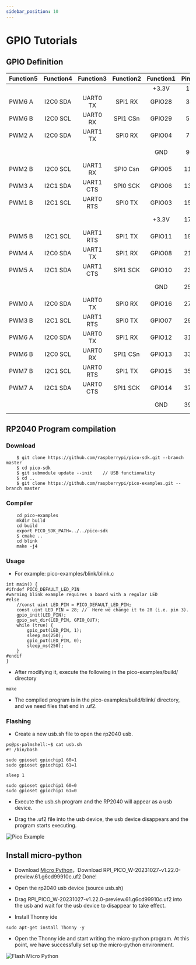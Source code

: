 ```yaml
---
sidebar_position: 10
---
```


# GPIO Tutorials

## GPIO Definition

<div className='gpio-pinout'>

| Function5 | Function4 | Function3 | Function2 | Function1 |               Pin#               |              Pin#               | Function1 | Function2 | Function3 | Function4 | Function5 |
| --------- | :-------: | :-------: | :-------: | :-------: | :------------------------------: | :-----------------------------: | :-------: | :-------: | :-------: | :-------: | --------- |
|           |           |           |           |   +3.3V   | <div className='yellow'>1</div>  |  <div className='red'>2</div>   |   +5.0V   |           |           |           |           |
| PWM6 A    | I2C0 SDA  | UART0 TX  |  SPI1 RX  |  GPIO28   |  <div className='green'>3</div>  |  <div className='red'>4</div>   |   +5.0V   |           |           |           |           |
| PWM6 B    | I2C0 SCL  | UART0 RX  | SPI1 CSn  |  GPIO29   |  <div className='green'>5</div>  | <div className='black'>6</div>  |    GND    |           |           |           |           |
| PWM2 A    | I2C0 SDA  | UART1 TX  |  SPI0 RX  |  GPIO04   |  <div className='green'>7</div>  | <div className='green'>8</div>  |  GPIO21   | SPI0 CSn  | UART1 RX  | I2C0 SCL  | PWM2 B    |
|           |           |           |           |    GND    |  <div className='black'>9</div>  | <div className='green'>10</div> |  GPIO20   |  SPI0 RX  | UART1 TX  | I2C0 SDA  | PWM2 A    |
| PWM2 B    | I2C0 SCL  | UART1 RX  | SPI0 Csn  |  GPIO05   | <div className='green'>11</div>  | <div className='green'>12</div> |  GPIO23   |  SPI0 TX  | UART1 RTS | I2C1 SCL  | PWM3 B    |
| PWM3 A    | I2C1 SDA  | UART1 CTS | SPI0 SCK  |  GPIO06   | <div className='green'>13</div>  | <div className='black'>14</div> |    GND    |           |           |           |           |
| PWM1 B    | I2C1 SCL  | UART0 RTS |  SPI0 TX  |  GPIO03   | <div className='green'>15</div>  | <div className='green'>16</div> |  GPIO22   | SPI0 SCK  | UART1 CTS | I2C1 SDA  | PWM3 A    |
|           |           |           |           |   +3.3V   | <div className='yellow'>17</div> | <div className='green'>18</div> |  GPIO27   |  SPI1 TX  | UART1 RTS | I2C1 SCL  | PWM5 B    |
| PWM5 B    | I2C1 SCL  | UART1 RTS |  SPI1 TX  |  GPIO11   | <div className='green'>19</div>  | <div className='black'>20</div> |    GND    |           |           |           |           |
| PWM4 A    | I2C0 SDA  | UART1 TX  |  SPI1 RX  |  GPIO08   | <div className='green'>21</div>  | <div className='green'>22</div> |  GPIO24   |  SPI1 RX  | UART1 TX  | I2C0 SDA  | PWM4 A    |
| PWM5 A    | I2C1 SDA  | UART1 CTS | SPI1 SCK  |  GPIO10   | <div className='green'>23</div>  | <div className='green'>24</div> |  GPIO09   | SPI1 CSn  | UART1 RX  | I2C0 SCL  | PWM4 B    |
|           |           |           |           |    GND    | <div className='black'>25</div>  | <div className='green'>26</div> |  GPIO18   | SPI0 SCK  | UART0 CTS | I2C1 SDA  | PWM1 A    |
| PWM0 A    | I2C0 SDA  | UART0 TX  |  SPI0 RX  |  GPIO16   |  <div className='blue'>27</div>  | <div className='blue'>28</div>  |  GPIO17   | SPI0 CSn  | UART0 RX  | I2C0 SCL  | PWM0 B    |
| PWM3 B    | I2C1 SCL  | UART1 RTS |  SPI0 TX  |  GPIO07   | <div className='green'>29</div>  | <div className='black'>30</div> |    GND    |           |           |           |           |
| PWM6 A    | I2C0 SDA  | UART0 TX  |  SPI1 RX  |  GPIO12   | <div className='green'>31</div>  | <div className='green'>32</div> |  GPIO19   |  SPI0 TX  | UART0 RTS | I2C1 SCL  | PWM1 B    |
| PWM6 B    | I2C0 SCL  | UART0 RX  | SPI1 CSn  |  GPIO13   | <div className='green'>33</div>  | <div className='black'>34</div> |    GND    |           |           |           |           |
| PWM7 B    | I2C1 SCL  | UART0 RTS |  SPI1 TX  |  GPIO15   | <div className='green'>35</div>  | <div className='green'>36</div> |  GPIO26   | SPI1 SCK  | UART1 CTS | I2C1 SDA  | PWM5 A    |
| PWM7 A    | I2C1 SDA  | UART0 CTS | SPI1 SCK  |  GPIO14   | <div className='green'>37</div>  | <div className='green'>38</div> |  GPIO02   | SPI0 SCK  | UART0 CTS | I2C1 SDA  | PWM1 A    |
|           |           |           |           |    GND    | <div className='black'>39</div>  | <div className='green'>40</div> |  GPIO25   | SPI1 CSn  | UART1 RX  | I2C0 SCL  | PWM4 B    |

</div>

## RP2040 Program compilation

### Download

```
    $ git clone https://github.com/raspberrypi/pico-sdk.git --branch master
    $ cd pico-sdk
    $ git submodule update --init    // USB functionality
    $ cd ..
    $ git clone https://github.com/raspberrypi/pico-examples.git --branch master
```

### Compiler

```
    cd pico-examples
    mkdir build
    cd build
    export PICO_SDK_PATH=../../pico-sdk
    $ cmake ..
    cd blink
    make -j4
```

### Usage

- For example: pico-examples/blink/blink.c

```
int main() {
#ifndef PICO_DEFAULT_LED_PIN
#warning blink example requires a board with a regular LED
#else
    //const uint LED_PIN = PICO_DEFAULT_LED_PIN;
    const uint LED_PIN = 28; //  Here we change it to 28 (i.e. pin 3).
    gpio_init(LED_PIN);
    gpio_set_dir(LED_PIN, GPIO_OUT);
    while (true) {
        gpio_put(LED_PIN, 1);
        sleep_ms(250);
        gpio_put(LED_PIN, 0);
        sleep_ms(250);
    }
#endif
}
```

- After modifying it, execute the following in the pico-examples/build/ directory

```
make
```

- The compiled program is in the pico-examples/build/blink/ directory, and we need files that end in .uf2.

### Flashing

- Create a new usb.sh file to open the rp2040 usb.

```
ps@ps-palmshell:~$ cat usb.sh
#! /bin/bash

sudo gpioset gpiochip1 60=1
sudo gpioset gpiochip1 61=1

sleep 1

sudo gpioset gpiochip1 60=0
sudo gpioset gpiochip1 61=0
```

- Execute the usb.sh program and the RP2040 will appear as a usb device.

- Drag the .uf2 file into the usb device, the usb device disappears and the program starts executing.

![Pico Example](/img/x/x2l/flash_program.webp)

## Install micro-python

- Download [Micro Python](https://micropython.org/download/RPI_PICO/)，Download RPI_PICO_W-20231027-v1.22.0-preview.61.g6cd99910c.uf2 Done!
- Open the rp2040 usb device (source usb.sh)
- Drag RPI_PICO_W-20231027-v1.22.0-preview.61.g6cd99910c.uf2 into the usb and wait for the usb device to disappear to take effect.

- Install Thonny ide

```
sudo apt-get install Thonny -y
```

- Open the Thonny ide and start writing the micro-python program. At this point, we have successfully set up the micro-python environment.

![Flash Micro Python](/img/x/x2l/flash_micro_python.webp)
